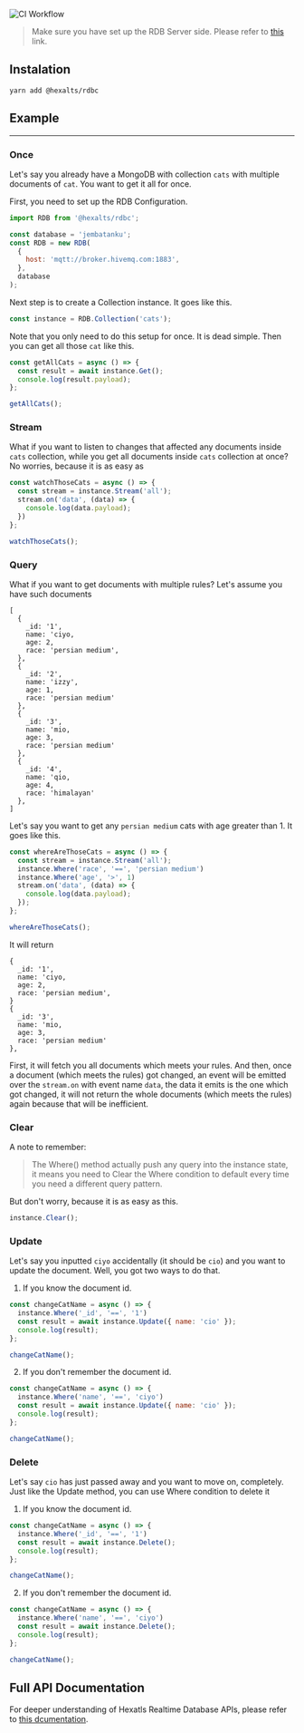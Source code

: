 ![CI Workflow](https://github.com/hexalts/rdbc/actions/workflows/main.yml/badge.svg)

> Make sure you have set up the RDB Server side. Please refer to [this](https://github.com/hexalts/rdb) link.

## Instalation

```shell
yarn add @hexalts/rdbc
```

## Example

---

### Once

Let's say you already have a MongoDB with collection `cats` with multiple documents of `cat`. You want to get it all for once.

First, you need to set up the RDB Configuration.

```javascript
import RDB from '@hexalts/rdbc';

const database = 'jembatanku';
const RDB = new RDB(
  {
    host: 'mqtt://broker.hivemq.com:1883',
  },
  database
);

```

Next step is to create a Collection instance. It goes like this.

```javascript
const instance = RDB.Collection('cats');
```

Note that you only need to do this setup for once. It is dead simple. Then you can get all those `cat` like this.

```javascript
const getAllCats = async () => {
  const result = await instance.Get();
  console.log(result.payload);
};

getAllCats();
```

### Stream

What if you want to listen to changes that affected any documents inside `cats` collection, while you get all documents inside `cats` collection at once? No worries, because it is as easy as

```javascript
const watchThoseCats = async () => {
  const stream = instance.Stream('all');
  stream.on('data', (data) => {
    console.log(data.payload);
  })
};

watchThoseCats();
```

### Query

What if you want to get documents with multiple rules? Let's assume you have such documents

```
[
  {
    _id: '1',
    name: 'ciyo,
    age: 2,
    race: 'persian medium',
  },
  {
    _id: '2',
    name: 'izzy',
    age: 1,
    race: 'persian medium'
  },
  {
    _id: '3',
    name: 'mio,
    age: 3,
    race: 'persian medium'
  },
  {
    _id: '4',
    name: 'qio,
    age: 4,
    race: 'himalayan'
  },
]

```

Let's say you want to get any `persian medium` cats with age greater than 1. It goes like this.

```javascript
const whereAreThoseCats = async () => {
  const stream = instance.Stream('all');
  instance.Where('race', '==', 'persian medium')
  instance.Where('age', '>', 1)
  stream.on('data', (data) => {
    console.log(data.payload);
  });
};

whereAreThoseCats();
```

It will return

```
{
  _id: '1',
  name: 'ciyo,
  age: 2,
  race: 'persian medium',
}
{
  _id: '3',
  name: 'mio,
  age: 3,
  race: 'persian medium'
},
```

First, it will fetch you all documents which meets your rules. And then, once a document (which meets the rules) got changed, an event will be emitted over the `stream.on` with event name `data`, the data it emits is the one which got changed, it will not return the whole documents (which meets the rules) again because that will be inefficient.

### Clear

A note to remember:

>The Where() method actually push any query into the instance state, it means you need to Clear the Where condition to default every time you need a different query pattern.

But don't worry, because it is as easy as this.

```javascript
instance.Clear();
```

### Update

Let's say you inputted `ciyo` accidentally (it should be `cio`) and you want to update the document. Well, you got two ways to do that.

1. If you know the document id.

```javascript
const changeCatName = async () => {
  instance.Where('_id', '==', '1')
  const result = await instance.Update({ name: 'cio' });
  console.log(result);
};

changeCatName();
```
2. If you don't remember the document id.

```javascript
const changeCatName = async () => {
  instance.Where('name', '==', 'ciyo')
  const result = await instance.Update({ name: 'cio' });
  console.log(result);
};

changeCatName();
```
### Delete
Let's say `cio` has just passed away and you want to move on, completely. Just like the Update method, you can use Where condition to delete it


1. If you know the document id.

```javascript
const changeCatName = async () => {
  instance.Where('_id', '==', '1')
  const result = await instance.Delete();
  console.log(result);
};

changeCatName();
```
2. If you don't remember the document id.

```javascript
const changeCatName = async () => {
  instance.Where('name', '==', 'ciyo')
  const result = await instance.Delete();
  console.log(result);
};

changeCatName();
```

## Full API Documentation

For deeper understanding of Hexatls Realtime Database APIs, please refer to [this dcumentation](https://hexalts.github.io/rdbc/classes/default.html).

